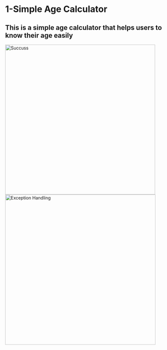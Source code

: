 # 1-Simple Age Calculator
##  This is a simple age calculator that helps users to know their age easily 

</p><img width="481" alt="Succuss" src="https://user-images.githubusercontent.com/81354975/224488155-9e45b24f-1a39-4f7f-bb90-c777b79f7aad.PNG">

<img width="482" alt="Exception Handling" src="https://user-images.githubusercontent.com/81354975/224488191-37519d29-dc36-4d6b-be1a-099251160754.PNG">
